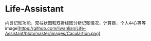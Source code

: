 # Life-Assistant
内含记账功能，双柱状图和双折线图分析记账情况，计算器，个人中心等等
image[https://github.com/liwanlian/Life-Assistant/blob/master/images/Caculartion.png]
